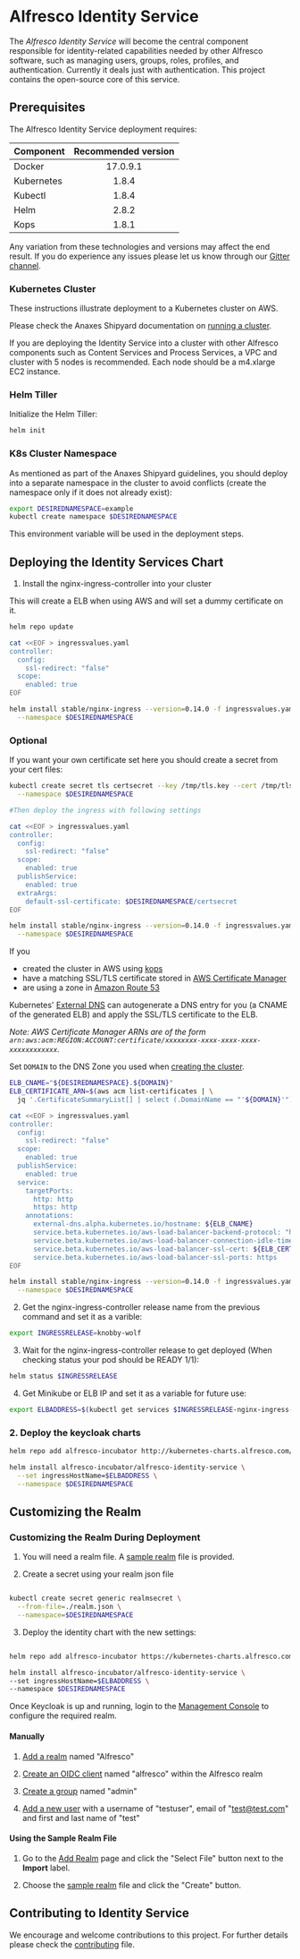 # Alfresco Identity Service

The *Alfresco Identity Service* will become the central component responsible for identity-related capabilities needed by other Alfresco software, such as managing users, groups, roles, profiles, and authentication. Currently it deals just with authentication. This project contains the open-source core of this service.

## Prerequisites

The Alfresco Identity Service deployment requires:

| Component        | Recommended version |
| ------------- |:-------------:|
| Docker     | 17.0.9.1 |
| Kubernetes | 1.8.4    |
| Kubectl    | 1.8.4    |
| Helm       | 2.8.2    |
| Kops       | 1.8.1    |

Any variation from these technologies and versions may affect the end result. If you do experience any issues please let us know through our [Gitter channel](https://gitter.im/Alfresco/platform-services?utm_source=share-link&utm_medium=link&utm_campaign=share-link).

### Kubernetes Cluster

These instructions illustrate deployment to a Kubernetes cluster on AWS.

Please check the Anaxes Shipyard documentation on [running a cluster](https://github.com/Alfresco/alfresco-anaxes-shipyard/blob/master/SECRETS.md).

If you are deploying the Identity Service into a cluster with other Alfresco components such as Content Services and Process Services, a VPC and cluster with 5 nodes is recommended. Each node should be a m4.xlarge EC2 instance.

### Helm Tiller

Initialize the Helm Tiller:

```bash
helm init
```

### K8s Cluster Namespace

As mentioned as part of the Anaxes Shipyard guidelines, you should deploy into a separate namespace in the cluster to avoid conflicts (create the namespace only if it does not already exist):

```bash
export DESIREDNAMESPACE=example
kubectl create namespace $DESIREDNAMESPACE
```

This environment variable will be used in the deployment steps.

## Deploying the Identity Services Chart

1. Install the nginx-ingress-controller into your cluster

This will create a ELB when using AWS and will set a dummy certificate on it.

```bash
helm repo update

cat <<EOF > ingressvalues.yaml
controller:
  config:
    ssl-redirect: "false"
  scope:
    enabled: true
EOF

helm install stable/nginx-ingress --version=0.14.0 -f ingressvalues.yaml \
  --namespace $DESIREDNAMESPACE
```

### Optional

If you want your own certificate set here you should create a secret from your cert files:

```bash
kubectl create secret tls certsecret --key /tmp/tls.key --cert /tmp/tls.crt \
  --namespace $DESIREDNAMESPACE

#Then deploy the ingress with following settings

cat <<EOF > ingressvalues.yaml
controller:
  config:
    ssl-redirect: "false"
  scope:
    enabled: true
  publishService:
    enabled: true
  extraArgs:
    default-ssl-certificate: $DESIREDNAMESPACE/certsecret
EOF

helm install stable/nginx-ingress --version=0.14.0 -f ingressvalues.yaml \
  --namespace $DESIREDNAMESPACE
```

If you

* created the cluster in AWS using [kops](https://github.com/kubernetes/kops/)
* have a matching SSL/TLS certificate stored in [AWS Certificate Manager](https://aws.amazon.com/certificate-manager/)
* are using a zone in [Amazon Route 53](https://aws.amazon.com/route53/)

Kubernetes' [External DNS](https://github.com/kubernetes-incubator/external-dns)
can autogenerate a DNS entry for you (a CNAME of the generated ELB) and apply
the SSL/TLS certificate to the ELB.

_Note: AWS Certificate Manager ARNs are of the form `arn:aws:acm:REGION:ACCOUNT:certificate/xxxxxxxx-xxxx-xxxx-xxxx-xxxxxxxxxxxx`._

Set `DOMAIN` to the DNS Zone you used when [creating the cluster](https://github.com/kubernetes/kops/blob/master/docs/aws.md#scenario-1b-a-subdomain-under-a-domain-purchasedhosted-via-aws).

```bash
ELB_CNAME="${DESIREDNAMESPACE}.${DOMAIN}"
ELB_CERTIFICATE_ARN=$(aws acm list-certificates | \
  jq '.CertificateSummaryList[] | select (.DomainName == "'${DOMAIN}'") | .CertificateArn')

cat <<EOF > ingressvalues.yaml
controller:
  config:
    ssl-redirect: "false"
  scope:
    enabled: true
  publishService:
    enabled: true
  service:
    targetPorts:
      http: http
      https: http
    annotations:
      external-dns.alpha.kubernetes.io/hostname: ${ELB_CNAME}
      service.beta.kubernetes.io/aws-load-balancer-backend-protocol: "http"
      service.beta.kubernetes.io/aws-load-balancer-connection-idle-timeout: '3600'
      service.beta.kubernetes.io/aws-load-balancer-ssl-cert: ${ELB_CERTIFICATE_ARN}
      service.beta.kubernetes.io/aws-load-balancer-ssl-ports: https
EOF

helm install stable/nginx-ingress --version=0.14.0 -f ingressvalues.yaml \
  --namespace $DESIREDNAMESPACE

```

<!-- markdownlint-disable MD029 -->
2. Get the nginx-ingress-controller release name from the previous command and set it as a varible:
<!-- markdownlint-disable MD029 -->

```bash
export INGRESSRELEASE=knobby-wolf
```

<!-- markdownlint-disable MD029 -->
3. Wait for the nginx-ingress-controller release to get deployed (When checking status your pod should be READY 1/1):
<!-- markdownlint-enable MD029 -->

```bash
helm status $INGRESSRELEASE
```

<!-- markdownlint-disable MD029 -->
4. Get Minikube or ELB IP and set it as a variable for future use:
<!-- markdownlint-disable MD029 -->

```bash
export ELBADDRESS=$(kubectl get services $INGRESSRELEASE-nginx-ingress-controller --namespace=$DESIREDNAMESPACE -o jsonpath='{.status.loadBalancer.ingress[0].hostname}')
```

### 2. Deploy the keycloak charts

```bash
helm repo add alfresco-incubator http://kubernetes-charts.alfresco.com/incubator

helm install alfresco-incubator/alfresco-identity-service \
  --set ingressHostName=$ELBADDRESS \
  --namespace $DESIREDNAMESPACE
```

## Customizing the Realm

### Customizing the Realm During Deployment

1. You will need a realm file. A [sample realm](./alfresco-realm.json) file is provided.

1. Create a secret using your realm json file

```bash

kubectl create secret generic realmsecret \
  --from-file=./realm.json \
  --namespace=$DESIREDNAMESPACE
```

<!-- markdownlint-disable MD029 -->
3. Deploy the identity chart with the new settings:
<!-- markdownlint-enable MD029 -->

```bash

helm repo add alfresco-incubator https://kubernetes-charts.alfresco.com/incubator

helm install alfresco-incubator/alfresco-identity-service \
--set ingressHostName=$ELBADDRESS \
--namespace $DESIREDNAMESPACE
```

Once Keycloak is up and running, login to the [Management Console](http://www.keycloak.org/docs/3.4/server_admin/index.html#admin-console) to configure the required realm.

#### Manually

1. [Add a realm](http://www.keycloak.org/docs/3.4/server_admin/index.html#_create-realm) named "Alfresco"

2. [Create an OIDC client](http://www.keycloak.org/docs/3.4/server_admin/index.html#oidc-clients) named "alfresco" within the Alfresco realm

3. [Create a group](http://www.keycloak.org/docs/3.4/server_admin/index.html#groups) named "admin"

4. [Add a new user](http://www.keycloak.org/docs/3.4/server_admin/index.html#_create-new-user) with a username of "testuser", email of "test@test.com" and first and last name of "test"

#### Using the Sample Realm File

1. Go to the [Add Realm](http://www.keycloak.org/docs/3.4/server_admin/index.html#_create-realm) page and click the "Select File" button next to the **Import** label.

2. Choose the [sample realm](./alfresco-realm.json) file and click the "Create" button.

## Contributing to Identity Service

We encourage and welcome contributions to this project. For further details please check the [contributing](./CONTRIBUTING.md) file.
